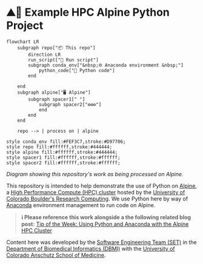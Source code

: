 # ⛰️🐍 Example HPC Alpine Python Project

```mermaid
flowchart LR
    subgraph repo["📦 This repo"]
        direction LR
        run_script["📄 Run script"]
        subgraph conda_env["&nbsp;🌐 Anaconda environment &nbsp;"]
            python_code["📄 Python code"]
        end

    end
    subgraph alpine["🖥️ Alpine"]
        subgraph spacer1[" "]
            subgraph spacer2["⚙️⚙️⚙️"]
            end
        end
    end

    repo --> | process on | alpine

style conda_env fill:#FEF3C7,stroke:#D97706;
style repo fill:#ffffff,stroke:#444444;
style alpine fill:#ffffff,stroke:#444444;
style spacer1 fill:#ffffff,stroke:#ffffff;
style spacer2 fill:#ffffff,stroke:#ffffff;
```

_Diagram showing this repository's work as being processed on Alpine._

This repository is intended to help demonstrate the use of Python on [Alpine](https://curc.readthedocs.io/en/latest/clusters/alpine/index.html), a [High Performance Compute (HPC) cluster](https://en.wikipedia.org/wiki/High-performance_computing) hosted by the [University of Colorado Boulder's Research Computing](https://www.colorado.edu/rc/).
We use Python here by way of [Anaconda](https://conda.io/projects/conda/en/latest/user-guide/tasks/manage-environments.html) environment management to run code on Alpine.

> __ℹ️ Please reference this work alongside a the following related blog post:__
> [Tip of the Week: Using Python and Anaconda with the Alpine HPC Cluster](https://cu-dbmi.github.io/set-website/2023/07/07/Using-Python-and-Anaconda-with-the-Alpine-HPC-Cluster.html)

Content here was developed by the [Software Engineering Team (SET)](https://cu-dbmi.github.io/set-website/) in the [Department of Biomedical Informatics (DBMI)](https://medschool.cuanschutz.edu/dbmi) with the [University of Colorado Anschutz School of Medicine](https://medschool.cuanschutz.edu/).
